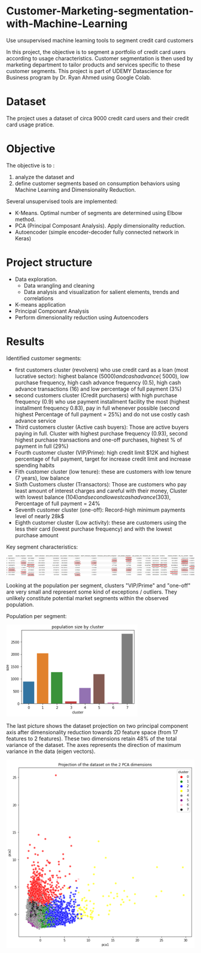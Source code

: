 # Customer-Marketing-segmentation-with-Machine-Learning
Use unsupervised machine learning tools to segment credit card customers

In this project, the objective is to segment a portfolio of credit card users according to usage characteristics. Customer segmentation is then used by marketing department to tailor products and services specific to these customer segments. This project is part of UDEMY Datascience for Business program by Dr. Ryan Ahmed using Google Colab.

# Dataset
The project uses a dataset of circa 9000 credit card users and their credit card usage pratice.

# Objective
The objective is to :
1) analyze the dataset and 
2) define customer segments based on consumption behaviors using Machine Learning and Dimensionality Reduction.

Several unsupervised tools are implemented:
- K-Means. Optimal number of segments are determined using Elbow method.
- PCA (Principal Composant Analysis). Apply dimensionality reduction.
- Autoencoder (simple encoder-decoder fully connected network in Keras)

# Project structure
- Data exploration.
  - Data wrangling and cleaning
  - Data analysis and visualization for salient elements, trends and correlations
- K-means application
- Principal Componant Analysis
- Perform dimensionality reduction using Autoencoders

# Results

Identified customer segments:
- first customers cluster (revolvers) who use credit card as a loan (most lucrative sector): highest balance ($5000) and cash advance (~$5000), low purchase frequency, high cash advance frequency (0.5), high cash advance transactions (16) and low percentage of full payment (3%)
- second customers cluster (Credit purchasers) with high purchase frequency (0.9) who use payment installment facility the most (highest installment frequency 0.83), pay in full whenever possible (second highest Percentage of full payment = 25%) and do not use costly cash advance service
- Third customers cluster (Active cash buyers): Those are active buyers paying in full. Cluster with highest purchase frequency (0.93), second highest purchase transactions and one-off purchases, highest % of payment in full (29%)
- Fourth customer cluster (VIP/Prime): high credit limit $12K and highest percentage of full payment, target for increase credit limit and increase spending habits
- Fith customer cluster (low tenure): these are customers with low tenure (7 years), low balance
- Sixth Customers cluster (Transactors): Those are customers who pay least amount of interest charges and careful with their money, Cluster with lowest balance ($104) and second lowest cash advance ($303), Percentage of full payment = 24%
- Seventh customer cluster (one-off): Record-high minimum payments level of nearly 28k$
- Eighth customer cluster (Low activity): these are customers using the less their card (lowest purchase frequency) and with the lowest purchase amount

Key segment characteristics:

![](asset/segments.jpg)

Looking at the population per segment, clusters "VIP/Prime" and "one-off" are very small and represent some kind of exceptions / outliers. They unlikely constitute potential market segments within the observed population.

Population per segment:

![](asset/population.png)

The last picture shows the dataset projection on two principal component axis after dimensionality reduction towards 2D feature space (from 17 features to 2 features). These two dimensions retain 48% of the total variance of the dataset. The axes represents the direction of maximum variance in the data (eigen vectors).


![](asset/pca.png)
